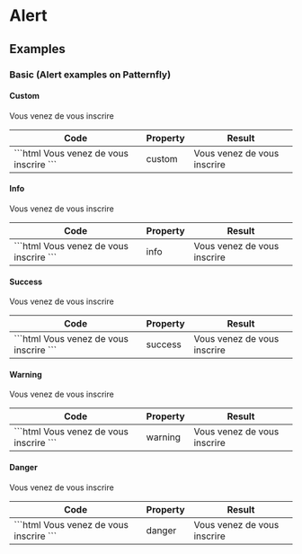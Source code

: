 # Alert

## Examples

### Basic (Alert examples on Patternfly)

#### Custom

<div class="sample-bloc">

  <pf-alert custom>
    <span slot="content">Vous venez de vous inscrire</span>
  </pf-alert>

</div>

<div class = "sample-table full-width">

  <table>
    <thead>
      <tr>
        <th>Code</th>
        <th>Property</th>
        <th>Result</th>
      </tr>
    </thead>
    <tbody>
      <tr>
        <td>
          ```html
            <pf-alert custom>
              <span slot="content">Vous venez de vous inscrire</span>
            </pf-alert>
          ```
        </td>
        <td>custom</td>
        <td>
            <pf-alert custom>
              <span slot="content">Vous venez de vous inscrire</span>
            </pf-alert>
        </td>
      </tr>
    </tbody>
  </table>

</div>

#### Info

<div class="sample-bloc">

  <pf-alert info>
    <span slot="content">Vous venez de vous inscrire</span>
  </pf-alert>

</div>

<div class = "sample-table full-width">

  <table>
    <thead>
      <tr>
        <th>Code</th>
        <th>Property</th>
        <th>Result</th>
      </tr>
    </thead>
    <tbody>
      <tr>
        <td>
          ```html
            <pf-alert info>
              <span slot="content">Vous venez de vous inscrire</span>
            </pf-alert>
          ```
        </td>
        <td>info</td>
        <td>
            <pf-alert info>
              <span slot="content">Vous venez de vous inscrire</span>
            </pf-alert>
        </td>
      </tr>
    </tbody>
  </table>

</div>

#### Success

<div class="sample-bloc">

  <pf-alert success>
    <span slot="content">Vous venez de vous inscrire</span>
  </pf-alert>

</div>

<div class = "sample-table full-width">

  <table>
    <thead>
      <tr>
        <th>Code</th>
        <th>Property</th>
        <th>Result</th>
      </tr>
    </thead>
    <tbody>
      <tr>
        <td>
          ```html
            <pf-alert success>
              <span slot="content">Vous venez de vous inscrire</span>
            </pf-alert>
          ```
        </td>
        <td>success</td>
        <td>
            <pf-alert success>
              <span slot="content">Vous venez de vous inscrire</span>
            </pf-alert>
        </td>
      </tr>
    </tbody>
  </table>

</div>

#### Warning

<div class="sample-bloc">

  <pf-alert warning>
    <span slot="content">Vous venez de vous inscrire</span>
  </pf-alert>

</div>

<div class = "sample-table full-width">

  <table>
    <thead>
      <tr>
        <th>Code</th>
        <th>Property</th>
        <th>Result</th>
      </tr>
    </thead>
    <tbody>
      <tr>
        <td>
          ```html
            <pf-alert warning>
              <span slot="content">Vous venez de vous inscrire</span>
            </pf-alert>
          ```
        </td>
        <td>warning</td>
        <td>
            <pf-alert warning>
              <span slot="content">Vous venez de vous inscrire</span>
            </pf-alert>
        </td>
      </tr>
    </tbody>
  </table>

</div>

#### Danger

<div class="sample-bloc">

  <pf-alert danger>
    <span slot="content">Vous venez de vous inscrire</span>
  </pf-alert>

</div>

<div class = "sample-table full-width">

  <table>
    <thead>
      <tr>
        <th>Code</th>
        <th>Property</th>
        <th>Result</th>
      </tr>
    </thead>
    <tbody>
      <tr>
        <td>
          ```html
            <pf-alert danger>
              <span slot="content">Vous venez de vous inscrire</span>
            </pf-alert>
          ```
        </td>
        <td>danger</td>
        <td>
            <pf-alert danger>
              <span slot="content">Vous venez de vous inscrire</span>
            </pf-alert>
        </td>
      </tr>
    </tbody>
  </table>

</div>